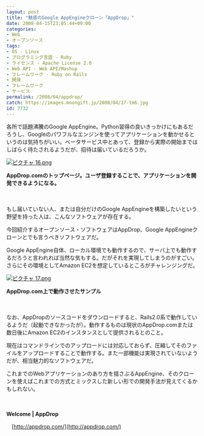 ```yaml
---
layout: post
title: "魅惑のGoogle AppEngineクローン「AppDrop」"
date: 2008-04-15T23:05:44+09:00
categories:
- Web
- オープンソース
tags: 
- OS - Linux
- プログラミング言語 - Ruby
- ライセンス - Apache License 2.0
- Web API - Web API/Mashup
- フレームワーク - Ruby on Rails
- 開発
- フレームワーク
- サービス
permalink: /2008/04/appdrop/
catch: https://images.moongift.jp/2008/04/17-tm6.jpg
id: 7732
---
```

各所で話題沸騰のGoogle AppEngine。Python習得の良いきっかけにもあるだろうし、Googleのパワフルなエンジンを使ってアプリケーションを動かせるというのは気持ちがいい。ベータサービス中とあって、登録から実際の開始まではしばらく待たされるようだが、招待は届いているだろうか。

  

[![ピクチャ 16.png](https://images.moongift.jp/2008/04/16-tm3.jpg)](https://images.moongift.jp/2008/04/163.jpg)

  

**AppDrop.comのトップページ。ユーザ登録することで、アプリケーションを開発できるようになる。**

  

　

  

もし届いていない人、または自分だけのGoogle AppEngineを構築したいという野望を持った人は、こんなソフトウェアが存在する。

  

今回紹介するオープンソース・ソフトウェアはAppDrop、Google AppEngineクローンとでも言うべきソフトウェアだ。

  
  
<!--more-->  

Google AppEngine自体、ローカル環境でも動作するので、サーバ上でも動作するだろうと言われれば当然な気もする。だがそれを実現してしまうのがすごい。さらにその環境としてAmazon EC2を想定しているところがチャレンジングだ。

  

[![ピクチャ 17.png](https://images.moongift.jp/2008/04/17-tm6.jpg)](https://images.moongift.jp/2008/04/176.jpg)  
  
**AppDrop.com上で動作させたサンプル**

  

　

  

なお、AppDropのソースコードをダウンロードすると、Rails2.0系で動作しているようだ（起動できなかったが）。動作するものは現状のAppDrop.comまたは数日後にAmazon EC2のインスタンスとして提供されるとのこと。

  

現在はコマンドラインでのアップロードには対応しておらず、圧縮してそのファイルをアップロードすることで動作する。また一部機能は実現されていないようだが、相当魅力的なソフトウェアだ。

  

これまでのWebアプリケーションのあり方を揺さぶるAppEngine、そのクローンを使えばこれまでの方式とミックスした新しい形での開発手法が見えてくるかもしれない。

  

　

  

**Welcome | AppDrop**  
  
　[http://appdrop.com/](http://appdrop.com/)

  
